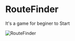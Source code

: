 # RouteFinder
It's a game for beginer to Start 


![RouteFinder](https://github.com/MaryamMozaffari99/RouteFinder/assets/108430847/8612cfda-1853-48ac-9cc9-17fc3cde09e0)
